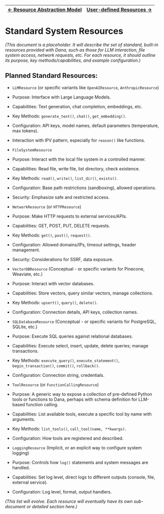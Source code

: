 | [← Resource Abstraction Model](./resource_model.md) | [User-defined Resources →](./user_defined_resources.md) |
|---|---|

# Standard System Resources

*(This document is a placeholder. It will describe the set of standard, built-in resources provided with Dana, such as those for LLM interaction, file system access, network requests, etc. For each resource, it should outline its purpose, key methods/capabilities, and example configuration.)*

## Planned Standard Resources:

* `LLMResource` (or specific variants like `OpenAIResource`, `AnthropicResource`)
 * Purpose: Interface with Large Language Models.
 * Capabilities: Text generation, chat completion, embeddings, etc.
 * Key Methods: `generate_text()`, `chat()`, `get_embedding()`.
 * Configuration: API keys, model names, default parameters (temperature, max tokens).
 * Interaction with IPV pattern, especially for `reason()` like functions.

* `FileSystemResource`
 * Purpose: Interact with the local file system in a controlled manner.
 * Capabilities: Read file, write file, list directory, check existence.
 * Key Methods: `read()`, `write()`, `list_dir()`, `exists()`.
 * Configuration: Base path restrictions (sandboxing), allowed operations.
 * Security: Emphasize safe and restricted access.

* `NetworkResource` (or `HTTPResource`)
 * Purpose: Make HTTP requests to external services/APIs.
 * Capabilities: GET, POST, PUT, DELETE requests.
 * Key Methods: `get()`, `post()`, `request()`.
 * Configuration: Allowed domains/IPs, timeout settings, header management.
 * Security: Considerations for SSRF, data exposure.

* `VectorDBResource` (Conceptual - or specific variants for Pinecone, Weaviate, etc.)
 * Purpose: Interact with vector databases.
 * Capabilities: Store vectors, query similar vectors, manage collections.
 * Key Methods: `upsert()`, `query()`, `delete()`.
 * Configuration: Connection details, API keys, collection names.

* `SQLDatabaseResource` (Conceptual - or specific variants for PostgreSQL, SQLite, etc.)
 * Purpose: Execute SQL queries against relational databases.
 * Capabilities: Execute select, insert, update, delete queries; manage transactions.
 * Key Methods: `execute_query()`, `execute_statement()`, `begin_transaction()`, `commit()`, `rollback()`.
 * Configuration: Connection string, credentials.

* `ToolResource` (or `FunctionCallingResource`)
 * Purpose: A generic way to expose a collection of pre-defined Python tools or functions to Dana, perhaps with schema definition for LLM-based function calling.
 * Capabilities: List available tools, execute a specific tool by name with arguments.
 * Key Methods: `list_tools()`, `call_tool(name, **kwargs)`.
 * Configuration: How tools are registered and described.

* `LoggingResource` (Implicit, or an explicit way to configure system logging)
 * Purpose: Controls how `log()` statements and system messages are handled.
 * Capabilities: Set log level, direct logs to different outputs (console, file, external service).
 * Configuration: Log level, format, output handlers.

*(This list will evolve. Each resource will eventually have its own sub-document or detailed section here.)*